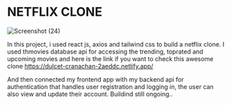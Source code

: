# NETFLIX CLONE

![Screenshot (24)](https://github.com/user-attachments/assets/aac5ce1e-0ae7-4528-97da-cb4019e6dcd9)


In this project, i used react js, axios and tailwind css to build a netflix clone. I used thmovies database api for accessing the trending, toprated and upcoming movies and here is the link if you want to check this awesome clone https://dulcet-cranachan-2aeddc.netlify.app/

And then connected my frontend app with my backend api for authentication that handles user registration and logging in, the user can also view and update their account. Buildind still ongoing..
